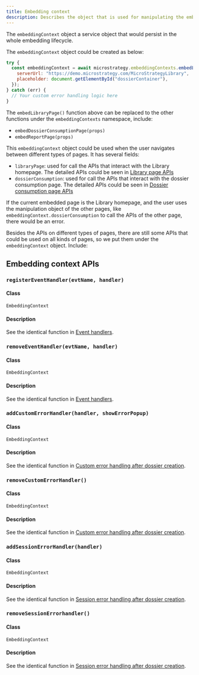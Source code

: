 ```yaml
---
title: Embedding context
description: Describes the object that is used for manipulating the embeded pages in the whole embedding lifecycle.
---
```


The `embeddingContext` object a service object that would persist in the whole embedding lifecycle.

The `embeddingContext` object could be created as below:

```js
try {
  const embeddingContext = await microstrategy.embeddingContexts.embedLibraryPage({
    serverUrl: "https://demo.microstrategy.com/MicroStrategyLibrary",
    placeholder: document.getElementById("dossierContainer"),
  });
} catch (err) {
  // Your custom error handling logic here
}
```

The `embedLibraryPage()` function above can be replaced to the other functions under the `embeddingContexts` namespace, include:

- `embedDossierConsumptionPage(props)`
- `embedReportPage(props)`

This `embeddingContext` object could be used when the user navigates between different types of pages. It has several fields:

- `libraryPage`: used for call the APIs that interact with the Library homepage. The detailed APIs could be seen in [Library page APIs](./library-page-apis.md)
- `dossierConsumption`: used for call the APIs that interact with the dossier consumption page. The detailed APIs could be seen in [Dossier consumption page APIs](./dossier-consumption-page-apis.md)

If the current embedded page is the Library homepage, and the user uses the manipulation object of the other pages, like `embeddingContext.dossierConsumption` to call the APIs of the other page, there would be an error.

Besides the APIs on different types of pages, there are still some APIs that could be used on all kinds of pages, so we put them under the `embeddingContext` object. Include:

## Embedding context APIs

### `registerEventHandler(evtName, handler)`

#### Class

`EmbeddingContext`

#### Description

See the identical function in [Event handlers](../add-functionality/add-event#registereventhandlerevtname-handler).

### `removeEventHandler(evtName, handler)`

#### Class

`EmbeddingContext`

#### Description

See the identical function in [Event handlers](../add-functionality/add-event#removeeventhandlerevtname-handler).

### `addCustomErrorHandler(handler, showErrorPopup)`

#### Class

`EmbeddingContext`

#### Description

See the identical function in [Custom error handling after dossier creation](../add-functionality/error-handling#custom-error-handling-after-dossier-creation).

### `removeCustomErrorHandler()`

#### Class

`EmbeddingContext`

#### Description

See the identical function in [Custom error handling after dossier creation](../add-functionality/error-handling#custom-error-handling-after-dossier-creation).

### `addSessionErrorHandler(handler)`

#### Class

`EmbeddingContext`

#### Description

See the identical function in [Session error handling after dossier creation](../add-functionality/error-handling#session-error-handling-after-dossier-creation).

### `removeSessionErrorhandler()`

#### Class

`EmbeddingContext`

#### Description

See the identical function in [Session error handling after dossier creation](../add-functionality/error-handling#session-error-handling-after-dossier-creation).

